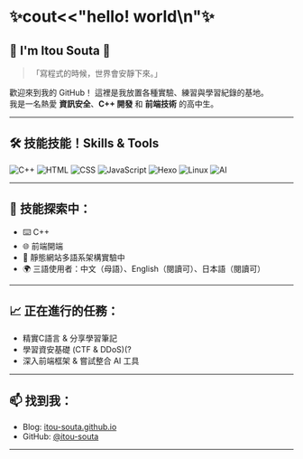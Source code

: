 <!-- GitHub README for Itou Souta -->

# ✨cout<<"hello! world\n"✨
## 🌟 I'm Itou Souta 🌟
> 「寫程式的時候，世界會安靜下來。」

歡迎來到我的 GitHub！
這裡是我放置各種實驗、練習與學習紀錄的基地。  
我是一名熱愛 **資訊安全**、**C++ 開發** 和 **前端技術** 的高中生。

---

## 🛠️ 技能技能！Skills & Tools

![C++](https://img.shields.io/badge/C++-00599C?style=flat&logo=c%2B%2B&logoColor=white)
![HTML](https://img.shields.io/badge/HTML5-E34F26?style=flat&logo=html5&logoColor=white)
![CSS](https://img.shields.io/badge/CSS3-1572B6?style=flat&logo=css3&logoColor=white)
![JavaScript](https://img.shields.io/badge/JavaScript-F7DF1E?style=flat&logo=javascript&logoColor=black)
![Hexo](https://img.shields.io/badge/Hexo-0E83CD?style=flat&logo=hexo&logoColor=white)
![Linux](https://img.shields.io/badge/Linux-FCC624?style=flat&logo=linux&logoColor=black)
![AI](https://img.shields.io/badge/AI%20Tools-9146FF?style=flat&logo=openai&logoColor=white)

---

## 🔧 技能探索中：
- ⌨️ C++
- 🌐 前端開端
- 🚀 靜態網站多語系架構實驗中
- 🌍 三語使用者：中文（母語）、English（閱讀可）、日本語（閱讀可）
---

## 📈 正在進行的任務：
- 精實C語言 & 分享學習筆記  
- 學習資安基礎 (CTF & DDoS)(?
- 深入前端框架 & 嘗試整合 AI 工具

---

## 📫 找到我：
- Blog: [itou-souta.github.io](https://itou-souta.github.io)  
- GitHub: [@itou-souta](https://github.com/itou-souta)

---
